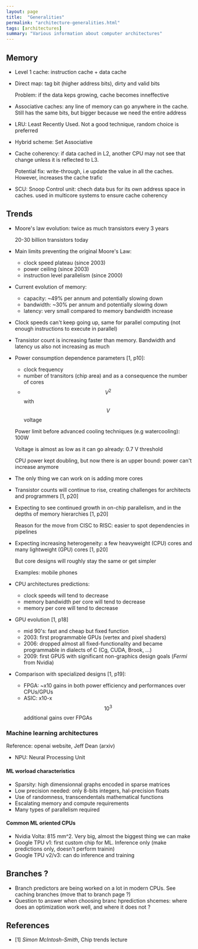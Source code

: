 ```yaml
---
layout: page
title:  "Generalities"
permalink: "architecture-generalities.html"
tags: [architectures]
summary: "Various information about computer architectures"
---
```



## Memory
* Level 1 cache: instruction cache + data cache
* Direct map: tag bit (higher address bits), dirty and valid bits
  
  Problem: if the data keps growing, cache becomes inneffective
* Associative caches: any line of memory can go anywhere in the cache. Still has the same bits, but bigger because we need the entire address
* LRU: Least Recently Used. Not a good technique, random choice is preferred
* Hybrid scheme: Set Associative
* Cache coherency: if data cached in L2, another CPU may not see that change unless it is reflected to L3.
  
  Potential fix: write-through, i.e update the value in all the caches. However, increases the cache trafic
* SCU: Snoop Control unit: chech data bus for its own address space in caches. used in multicore systems to ensure cache coherency

## Trends
* Moore's law evolution: twice as much transistors every 3 years
  
  20-30 billion transistors today
* Main limits preventing the original Moore's Law:
  - clock speed plateau (since 2003)
  - power ceiling (since 2003)
  - instruction level parallelism (since 2000)
* Current evolution of memory:
  - capacity: ~49% per annum and potentially slowing down
  - bandwidth: ~30% per annum and potentially slowing down
  - latency: very small compared to memory bandwidth increase
* Clock speeds can't keep going up, same for parallel computing (not enough instructions to execute in parallel)
* Transistor count is increasing faster than memory. Bandwidth and latency us also not increasing as much
* Power consumption dependence parameters [1, p10]:
  - clock frequency
  - number of transitors (chip area) and as a consequence the number of cores
  - $$V^2$$ with $$V$$ voltage
  
  Power limit before advanced cooling techniques (e.g watercooling): 100W
  
  Voltage is almost as low as it can go already: 0.7 V threshold
  
  CPU power kept doubling, but now there is an upper bound: power can't increase anymore
* The only thing we can work on is adding more cores
* Transistor counts will continue to rise, creating challenges for architects and programmers [1, p20]
* Expecting to see continued growth in on-chip parallelism, and in the depths of memory hierarchies [1, p20]
  
  Reason for the move from CISC to RISC: easier to spot dependencies in pipelines
* Expecting increasing heterogeneity: a few heavyweight (CPU) cores and many lightweight (GPU) cores [1, p20]

  But core designs will roughly stay the same or get simpler

  Examples: mobile phones
* CPU architectures predictions:
  - clock speeds will tend to decrease
  - memory bandwidth per core will tend to decrease
  - memory per core will tend to decrease
* GPU evolution [1, p18]
  - mid 90's: fast and cheap but fixed function
  - 2003: first programmable GPUs (vertex and pixel shaders)
  - 2006: dropped almost all fixed-functionality and became programmable in dialects of C (Cg, CUDA, Brook, ...)
  - 2009: first GPUS with significant non-graphics design goals (*Fermi* from Nvidia)
* Comparison with specialized designs [1, p19]:
  - FPGA: ~x10 gains in both power efficiency and performances over CPUs/GPUs
  - ASIC: x10-x$$\text{10}^3$$ additional gains over FPGAs

 
### Machine learning architectures
Reference: openai website, Jeff Dean (arxiv)
* NPU: Neural Processing Unit

#### ML worload characteristics
* Sparsity: high dimensionnal graphs encoded in sparse matrices
* Low precision needed: only 8-bits integers, hal-precision floats
* Use of randomness, transcendentals mathematical functions
* Escalating memory and compute requirements
* Many types of parallelism required

#### Common ML oriented CPUs
* Nvidia Volta: 815 mm^2. Very big, almost the biggest thing we can make
* Google TPU v1: first custom chip for ML. Inference only (make predictions only, doesn't perform trainin)
* Google TPU v2/v3: can do inference and training 



## Branches ?
* Branch predictors are being worked on a lot in modern CPUs. See caching branches (move that to branch page ?)
* Question to answer when choosing branc hprediction shcemes: where does an optimization work well, and where it does not ?

## References
* [1] *Simon McIntosh-Smith*, Chip trends lecture